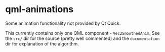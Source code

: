 # qml-animations
Some animation functionality not provided by Qt Quick.

This currently contains only one QML component - `Vec2SmoothedAnim`.
See the `src/` dir for the source (pretty well commented) and the `documentation` dir for explanation of the algorithm.